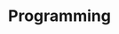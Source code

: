 ---
title: Programming
description: 프로그래밍
image:

# Badge style
style:
    background: "#2a9d8f"
    color: "#fff"
---